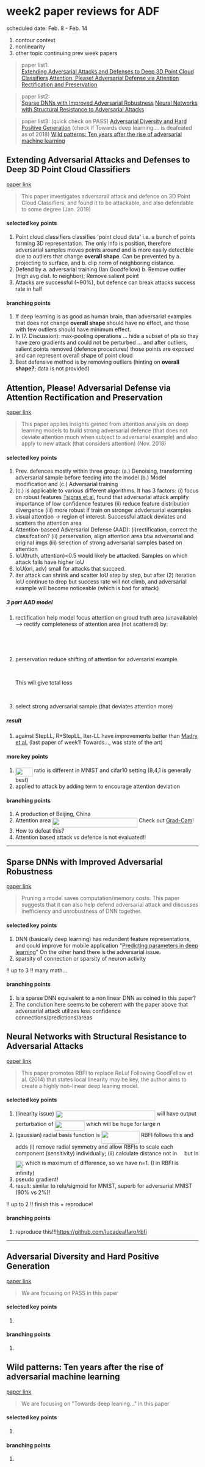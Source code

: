 
# week2 paper reviews for ADF
scheduled date: Feb. 8 - Feb. 14    

1. contour context
2. nonlinearity
3. other topic continuing prev week papers
> paper list1:  
[Extending Adversarial Attacks and Defenses to Deep 3D Point Cloud Classifiers](#Extending-Adversarial-Attacks-and-Defenses-to-Deep-3D-Point-Cloud-Classifiers)
[Attention, Please! Adversarial Defense via Attention Rectification and Preservation](#Attention-Please-Adversarial-Defense-via-Attention-Rectification-and-Preservation)

> paper list2:  
[Sparse DNNs with Improved Adversarial Robustness](#Sparse-DNNs-with-Improved-Adversarial-Robustness)
[Neural Networks with Structural Resistance to Adversarial Attacks](#Neural-Networks-with-Structural-Resistance-to-Adversarial-Attacks)

> paper list3:
> (quick check on PASS)
> [Adversarial Diversity and Hard Positive Generation](#Adversarial-Diversity-and-Hard-Positive-Generation)
>(check if Towards deep learning ... is deafeated as of 2018)
>[Wild patterns: Ten years after the rise of adversarial machine learning](#Wild-patterns-Ten-years-after-the-rise-of-adversarial-machine-learning)
## Extending Adversarial Attacks and Defenses to Deep 3D Point Cloud Classifiers 
[paper link](https://arxiv.org/abs/1901.03006)
>This paper investigates adversarail attack and defence on 3D Point Cloud Classifiers, and found it to be attackable, and also defendable to some degree
>(Jan. 2019)

#### selected key points
1. Point cloud classifiers classifies 'point cloud data' i.e. a bunch of points forming 3D representation. The only info is position, therefore adversarial samples moves points around and is more easily detectible due to outliers that change **overall shape**. Can be prevented by a. projecting to surface, and b. clip norm of neighboring distance.
2. Defend by a. adversarial training (Ian Goodfellow) b. Remove outlier (high avg dist. to neighbor); Remove salient point 
3. Attacks are successful (~90%), but defence can break attacks success rate in half
#### branching points
1. If deep learning is as good as human brain, than adversarial examples that does not change **overall shape** should have no effect, and those with few outliers should have minimum effect.
2. In (7. Discussion): max-pooling operations ... hide a subset of pts so thay have zero gradients and could not be perturbed ... and after outliers, salient points removed (defence procedures) those points are exposed and can represent overall shape of point cloud
3. Best defensive method is by removing outliers (hinting on **overall shape?**; data is not provided)

## Attention, Please! Adversarial Defense via Attention Rectification and Preservation
[paper link](https://arxiv.org/abs/1811.09831)
>This paper applies insights gained from attention analysis on deep learning models to build strong adversarial defence (that does not deviate attention much when subject to adversarial example) and also apply to new attack (that considers attention)
>(Nov. 2018)

#### selected key points
1. Prev. defences mostly within three group: (a.) Denoising, transforming adversarial sample before feeding into the model (b.) Model modification and (c.) Adversarial training
2. (c.) is applicable to various different algorithms. It has 3 factors: (i) focus on robust features [Tsipras et al.](https://arxiv.org/abs/1805.12152) found that adversarial attack amplify importance of low confidence features (ii) reduce feature distribution divergence (iii) more robust if train on stronger advdersarial examples
3. visual attention -> region of interest. Successful attack deviates and scatters the attention area
4. Attention-baseed Adversarial Defense (AAD): (i)rectification, correct the classifcation? (ii) perservation, align attention area btw adversarial and original imgs (iii) selection of strong adversarial samples based on attention
5. IoU(truth, attention)<0.5 would likely be attacked.  Samples on which attack fails have higher IoU
6. IoU(ori, adv) small for attacks that succeed.
7. iter attack can shrink and scatter IoU step by step, but after (2) iteration IoU continue to drop but success rate will not climb, and adversarial example will become noticeable (which is bad for attack)

##### 3 part AAD model
1. rectification
help model focus attention on groud truth area (unavailable) --> rectify completeness of attention area (not scattered) by: <p align="center"><img src="/doc/paper_review/tex/67c7802ba5bfcb5a76de9c251df1efb5.svg?invert_in_darkmode&sanitize=true" align=middle width=160.76281154999998pt height=16.438356pt/></p> <p align="center"><img src="/doc/paper_review/tex/fcbf666e1fe006969c45ed112da08759.svg?invert_in_darkmode&sanitize=true" align=middle width=232.53807224999997pt height=16.438356pt/></p>
2. perservation
reduce shifting of attention for adversarial example. <p align="center"><img src="/doc/paper_review/tex/012fae5bdc99fd0f6669c91e8f6c5792.svg?invert_in_darkmode&sanitize=true" align=middle width=226.27539495pt height=16.438356pt/></p>This will give total loss <p align="center"><img src="/doc/paper_review/tex/6d5baf5f91e7321f549ae91edd1675a5.svg?invert_in_darkmode&sanitize=true" align=middle width=248.50941224999997pt height=17.031940199999998pt/></p>

3. select strong adversarial sample (that deviates attention more)

##### result
1. against StepLL, R+StepLL, Iter-LL have improvements better than [Madry et al.](https://arxiv.org/abs/1706.06083) (last paper of week1! Towards..., was state of the art)

#### more key points
1. <img src="/doc/paper_review/tex/9883d68e9a70fbbaf4f2f1e833e55165.svg?invert_in_darkmode&sanitize=true" align=middle width=44.777676899999996pt height=22.831056599999986pt/> ratio is different in MNIST and cifar10 setting (8,4,1 is generally best)
2. applied to attack by adding term to encourage attention deviation
#### branching points
1. A production of Beijing, China
2. Attention area <img src="/doc/paper_review/tex/1cc8338ace24e38a43eebc16e87aff6e.svg?invert_in_darkmode&sanitize=true" align=middle width=222.99527084999994pt height=24.65753399999998pt/> 
Check out [Grad-Cam](https://arxiv.org/abs/1610.02391)! 
3. How to defeat this?
4. Attention based attack vs defence is not evaluated!!



---
## Sparse DNNs with Improved Adversarial Robustness
[paper link](https://papers.nips.cc/paper/7308-sparse-dnns-with-improved-adversarial-robustness.pdf)
>Pruning a model saves computation/memory costs. This paper suggests that it can also help defend adversarial attack and discusses inefficiency and unrobustness of DNN together.

#### selected key points
1. DNN (basically deep learning) has redundent feature representations, and could improve for mobile application "[Predicting parameters in deep learning](https://arxiv.org/abs/1306.0543)" On the other hand there is the adversarial issue.
2. sparsity of connection or sparsity of neuron activity

!! up to 3 !! many math...

#### branching points
1. Is a sparse DNN equivalent to a non linear DNN as coined in this paper?
2. The conclution here seems to be coherent with the paper above that adversarial attack utilizes less confidence connections/predictions/areas

## Neural Networks with Structural Resistance to Adversarial Attacks
[paper link](https://arxiv.org/abs/1809.09262)
>This paper promotes RBFI to replace ReLu! Following GoodFellow et al. (2014) that states local linearity may be key, the author aims to create a highly non-linear deep leaning model.

#### selected key points
1. (linearity issue) <img src="/doc/paper_review/tex/a5f0bd69955128fc5fe34f42a7365fb5.svg?invert_in_darkmode&sanitize=true" align=middle width=261.19126769999997pt height=26.438629799999987pt/> will have output perturbation of <img src="/doc/paper_review/tex/f593d569df8fde0356aac100f399c5f4.svg?invert_in_darkmode&sanitize=true" align=middle width=77.99382194999998pt height=26.438629799999987pt/> which will be huge for large n
2. (gaussian) radial basis function is <img src="/doc/paper_review/tex/b205da1e6227c577cc3e7931d563d93c.svg?invert_in_darkmode&sanitize=true" align=middle width=100.35654749999999pt height=32.44583099999998pt/> RBFI follows this and adds (i) remove radial symmetry and allow RBFIs to scale each component (sensitivity) individually; (ii) calculate distance not in <img src="/doc/paper_review/tex/7252ad06a4944da2b6628a58281cb887.svg?invert_in_darkmode&sanitize=true" align=middle width=11.45742179999999pt height=22.831056599999986pt/> but in <img src="/doc/paper_review/tex/2b4f8dfb585beeba8b6047b353d0efd9.svg?invert_in_darkmode&sanitize=true" align=middle width=18.00995789999999pt height=22.831056599999986pt/>, which is maximum of difference, so we have n=1. (I in RBFI is infinity)
3. pseudo gradient!
4. result: similar to relu/sigmoid for MNIST, superb for adversarial MNIST (90% vs 2%)!

!! up to 2 !! finish this + reproduce!
#### branching points
1. reproduce this!!!https://github.com/lucadealfaro/rbfi

---

## Adversarial Diversity and Hard Positive Generation

[paper link](https://arxiv.org/abs/1605.01775)
>We are focusing on PASS in this paper 

#### selected key points
1.
#### branching points
1.

## Wild patterns: Ten years after the rise of adversarial machine learning

[paper link](https://www.sciencedirect.com/science/article/pii/S0031320318302565)
>We are focusing on "Towards deep leaning..." in this paper

#### selected key points
1.
#### branching points
1.
